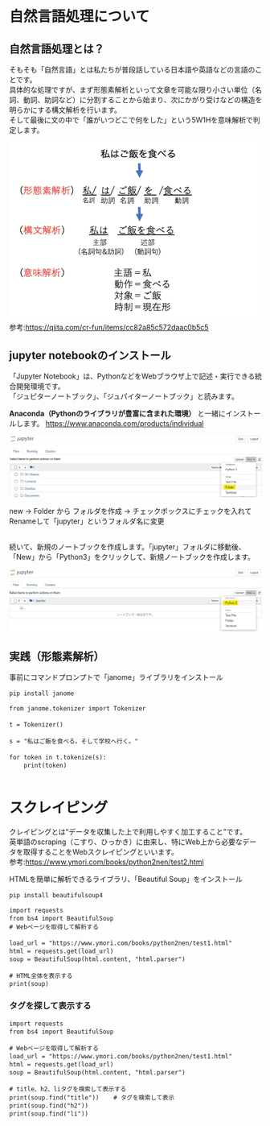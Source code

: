 # 自然言語処理について

## 自然言語処理とは？
そもそも「自然言語」とは私たちが普段話している日本語や英語などの言語のことです。<br>
具体的な処理ですが、まず形態素解析といって文章を可能な限り小さい単位（名詞、動詞、助詞など）に分割することから始まり、次にかがり受けなどの構造を明らかにする構文解析を行います。<br>
そして最後に文の中で「誰がいつどこで何をした」という5W1Hを意味解析で判定します。<br>

<img src="img/flow.png" width="600px"><br>
参考:https://qiita.com/cr-fun/items/cc82a85c572daac0b5c5

## jupyter notebookのインストール
「Jupyter Notebook」は、PythonなどをWebブラウザ上で記述・実行できる統合開発環境です。<br>
「ジュピターノートブック」、「ジュパイターノートブック」と読みます。 

**Anaconda（Pythonのライブラリが豊富に含まれた環境）** と一緒にインストールします。 
https://www.anaconda.com/products/individual <br>

<img src="img/jy.png" width="800px"><br>

new → Folder から フォルダを作成 → チェックボックスにチェックを入れてRenameして「jupyter」というフォルダ名に変更<br><br>

続いて、新規のノートブックを作成します。「jupyter」フォルダに移動後、「New」から「Python3」をクリックして、新規ノートブックを作成します。<br>

<img src="img/nt.png" width="800px"><br>


## 実践（形態素解析）

事前にコマンドプロンプトで「janome」ライブラリをインストール
```
pip install janome

```

```
from janome.tokenizer import Tokenizer

t = Tokenizer()

s = "私はご飯を食べる。そして学校へ行く。"

for token in t.tokenize(s):
    print(token)
    
```

# スクレイピング

クレイピングとは“データを収集した上で利用しやすく加工すること”です。<br>
英単語のscraping（こすり、ひっかき）に由来し、特にWeb上から必要なデータを取得することをWebスクレイピングといいます。<br>
参考:https://www.ymori.com/books/python2nen/test2.html

HTMLを簡単に解析できるライブラリ、「Beautiful Soup」をインストール 
```
pip install beautifulsoup4
```

```
import requests
from bs4 import BeautifulSoup
# Webページを取得して解析する

load_url = "https://www.ymori.com/books/python2nen/test1.html"
html = requests.get(load_url)
soup = BeautifulSoup(html.content, "html.parser")

# HTML全体を表示する
print(soup)
```
### タグを探して表示する

```
import requests
from bs4 import BeautifulSoup

# Webページを取得して解析する
load_url = "https://www.ymori.com/books/python2nen/test1.html"
html = requests.get(load_url)
soup = BeautifulSoup(html.content, "html.parser")

# title、h2、liタグを検索して表示する
print(soup.find("title"))    # タグを検索して表示
print(soup.find("h2"))
print(soup.find("li"))
```
